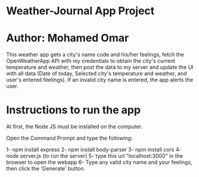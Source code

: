 # Weather-Journal App Project

# Author: Mohamed Omar

This weather app gets a city's name code and his/her feelings, fetch the OpenWeatherApp API with my credentials to obtain the city's current temperature and weather, then post the data to my server and update the UI with all data (Date of today, Selected city's temperature and weather, and user's entered feelings).
If an invalid city name is entered, the app alerts the user.



# Instructions to run the app

At first, the Node JS must be installed on the computer.

Open the Command Prompt and type the following:

1- npm install express
2- npm install body-parser
3- npm install cors
4- node server.js (to run the server)
5- type this url "localhost:3000" in the browser to open the webapp
6- Type any valid city name and your feelings, then click the 'Generate' button.
